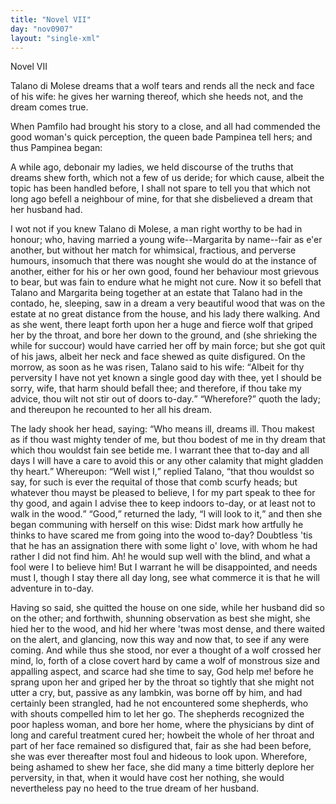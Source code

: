 ```yaml
---
title: "Novel VII"
day: "nov0907"
layout: "single-xml"
---
```

<div id="nov0907" type="novella" who="pampinea"><head>Novel VII</head><argument><p><milestone id="p09070001"/><!--(i)-->Talano di Molese dreams that a wolf tears and rends all
 the neck and face of his wife: he gives her warning
 thereof, which she heeds not, and the dream comes
 true.<!--(/i)--></p></argument><div3 type="commentary" who="author"><p><milestone id="p09070002"/><!--(sc)-->When<!--(/sc)--> Pamfilo had brought his story to a close, and all had
 commended
 the good woman's quick perception, the queen bade Pampinea
 tell hers; and thus Pampinea began:</p></div3><div3 type="commentary" who="pampinea"><p><milestone id="p09070003"/>A while ago, debonair my
 ladies, we held discourse of the truths that dreams shew forth, which
 not a few of us deride; for which cause, albeit the topic has been
 handled before, I shall not spare to tell you that which not long ago
 befell a neighbour of mine, for that she disbelieved a dream that her
 husband had.</p></div3><p><milestone id="p09070004"/>I wot not if you knew Talano di Molese, a man right worthy to
 be had in honour; who, having married a young wife--Margarita
 by name--fair as e'er another, but without her match for whimsical,
 fractious, and perverse humours, insomuch that there was nought she
 would do at the instance of another, either for his or her own good,
 found her behaviour most grievous to bear, but was fain to endure
 what he might not cure.  <milestone id="p09070005"/>Now it so befell that Talano and
 Margarita being together at an estate that Talano had in the contado,
 he, sleeping, saw in a dream a very beautiful wood that was on the
 estate at no great distance from the house, and his lady there walking.
  <milestone id="p09070006"/>And as she went, there leapt forth upon her a huge and fierce wolf that
 griped her by the throat, and bore her down to the ground, and (she
 shrieking the while for succour) would have carried her off by main
 force; but she got quit of his jaws, albeit her neck and face shewed as
 quite disfigured.  <milestone id="p09070007"/>On the morrow, as soon as he was risen, Talano said
 <pb n="296"/>to
 his wife: <q direct="unspecified">Albeit for thy perversity I have not yet known a single
 good day with thee, yet I should be sorry, wife, that harm should
 befall thee; and therefore, if thou take my advice, thou wilt not stir
 out of doors to-day.</q> <q direct="unspecified">Wherefore?</q> quoth the lady; and thereupon
 he recounted to her all his dream.</p><p><milestone id="p09070008"/>The lady shook her head, saying: <q direct="unspecified">Who means ill, dreams ill.
 Thou makest as if thou wast mighty tender of me, but thou bodest of
 me in thy dream that which thou wouldst fain see betide me. I
 warrant thee that to-day and all days I will have a care to avoid
 this or any other calamity that might gladden thy heart.</q> <milestone id="p09070009"/>Whereupon:
 <q direct="unspecified">Well wist I,</q> replied Talano, <q direct="unspecified">that thou wouldst so say,
 for such is ever the requital of those that comb scurfy heads; but
 whatever thou mayst be pleased to believe, I for my part speak to
 thee for thy good, and again I advise thee to keep indoors to-day, or
 at least not to walk in the wood.</q> <milestone id="p09070010"/><q direct="unspecified">Good,</q> returned the lady, <q direct="unspecified">I
 will look to it,</q> and then she began communing with herself on this
 wise: Didst mark how artfully he thinks to have scared me from
 going into the wood to-day? Doubtless 'tis that he has an assignation
 there with some light o' love, with whom he had rather I did not
 find him. Ah! he would sup well with the blind, and what a fool
 were I to believe him! But I warrant he will be disappointed, and
 needs must I, though I stay there all day long, see what commerce it
 is that he will adventure in to-day.</p><p><milestone id="p09070011"/>Having so said, she quitted the house on one side, while her
 husband did so on the other; and forthwith, shunning observation as
 best she might, she hied her to the wood, and hid her where 'twas
 most dense, and there waited on the alert, and glancing, now this
 way and now that, to see if any were coming.  <milestone id="p09070012"/>And while thus she
 stood, nor ever a thought of a wolf crossed her mind, lo, forth of
 a close covert hard by came a wolf of monstrous size and appalling
 aspect, and scarce had she time to say, God help me! before he sprang
 upon her and griped her by the throat so tightly that she might not
 utter a cry, but, passive as any lambkin, was borne off by him,  <milestone id="p09070013"/>and
 had certainly been strangled, had he not encountered some shepherds,
 who with shouts compelled him to let her go. The shepherds
 recognized the poor hapless woman, and bore her home, where the
 physicians by dint of long and careful treatment cured her; howbeit
 the whole of her throat and part of her face remained so disfigured
 <pb n="297"/>that,
 fair as she had been before, she was ever thereafter most foul
 and hideous to look upon.  <milestone id="p09070014"/>Wherefore, being ashamed to shew her
 face, she did many a time bitterly deplore her perversity, in that, when
 it would have cost her nothing, she would nevertheless pay no heed
 to the true dream of her husband.</p></div>
